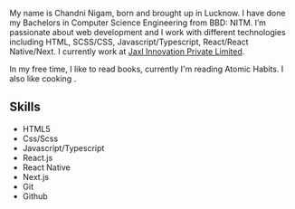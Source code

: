 My name is Chandni Nigam, born and brought up in Lucknow. I have done my Bachelors in Computer Science Engineering from BBD: NITM. I’m passionate about web development and I work with different technologies including HTML, SCSS/CSS, Javascript/Typescript, React/React Native/Next. I currently work at <a href="https://jaxl.com/">Jaxl Innovation Private Limited</a>.

In my free time, I like to read books, currently I'm reading Atomic Habits. I also like cooking .

<h2>Skills</h2>

<ul><li>HTML5</li><li>Css/Scss</li><li>Javascript/Typescript</li><li>React.js</li><li>React Native</li><li>Next.js</li><li>Git</li><li>Github</li></ul>

